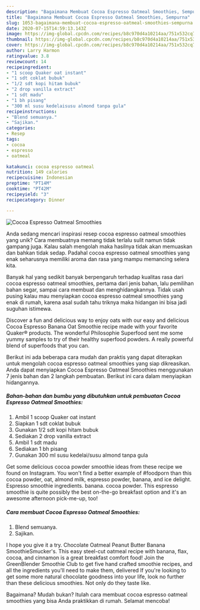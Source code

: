 ```yaml
---
description: "Bagaimana Membuat Cocoa Espresso Oatmeal Smoothies, Sempurna"
title: "Bagaimana Membuat Cocoa Espresso Oatmeal Smoothies, Sempurna"
slug: 1053-bagaimana-membuat-cocoa-espresso-oatmeal-smoothies-sempurna
date: 2020-07-15T14:59:13.143Z
image: https://img-global.cpcdn.com/recipes/b8c970d4a10214aa/751x532cq70/cocoa-espresso-oatmeal-smoothies-foto-resep-utama.jpg
thumbnail: https://img-global.cpcdn.com/recipes/b8c970d4a10214aa/751x532cq70/cocoa-espresso-oatmeal-smoothies-foto-resep-utama.jpg
cover: https://img-global.cpcdn.com/recipes/b8c970d4a10214aa/751x532cq70/cocoa-espresso-oatmeal-smoothies-foto-resep-utama.jpg
author: Larry Harmon
ratingvalue: 3.8
reviewcount: 14
recipeingredient:
- "1 scoop Quaker oat instant"
- "1 sdt coklat bubuk"
- "1/2 sdt kopi hitam bubuk"
- "2 drop vanilla extract"
- "1 sdt madu"
- "1 bh pisang"
- "300 ml susu kedelaisusu almond tanpa gula"
recipeinstructions:
- "Blend semuanya."
- "Sajikan."
categories:
- Resep
tags:
- cocoa
- espresso
- oatmeal

katakunci: cocoa espresso oatmeal 
nutrition: 149 calories
recipecuisine: Indonesian
preptime: "PT14M"
cooktime: "PT42M"
recipeyield: "3"
recipecategory: Dinner

---
```



![Cocoa Espresso Oatmeal Smoothies](https://img-global.cpcdn.com/recipes/b8c970d4a10214aa/751x532cq70/cocoa-espresso-oatmeal-smoothies-foto-resep-utama.jpg)

Anda sedang mencari inspirasi resep cocoa espresso oatmeal smoothies yang unik? Cara membuatnya memang tidak terlalu sulit namun tidak gampang juga. Kalau salah mengolah maka hasilnya tidak akan memuaskan dan bahkan tidak sedap. Padahal cocoa espresso oatmeal smoothies yang enak seharusnya memiliki aroma dan rasa yang mampu memancing selera kita.

Banyak hal yang sedikit banyak berpengaruh terhadap kualitas rasa dari cocoa espresso oatmeal smoothies, pertama dari jenis bahan, lalu pemilihan bahan segar, sampai cara membuat dan menghidangkannya. Tidak usah pusing kalau mau menyiapkan cocoa espresso oatmeal smoothies yang enak di rumah, karena asal sudah tahu triknya maka hidangan ini bisa jadi suguhan istimewa.

Discover a fun and delicious way to enjoy oats with our easy and delicious Cocoa Espresso Banana Oat Smoothie recipe made with your favorite Quaker® products. The wonderful Philosophie Superfood sent me some yummy samples to try of their healthy superfood powders. A really powerful blend of superfoods that you can.


Berikut ini ada beberapa cara mudah dan praktis yang dapat diterapkan untuk mengolah cocoa espresso oatmeal smoothies yang siap dikreasikan. Anda dapat menyiapkan Cocoa Espresso Oatmeal Smoothies menggunakan 7 jenis bahan dan 2 langkah pembuatan. Berikut ini cara dalam menyiapkan hidangannya.

<!--inarticleads1-->

##### Bahan-bahan dan bumbu yang dibutuhkan untuk pembuatan Cocoa Espresso Oatmeal Smoothies:

1. Ambil 1 scoop Quaker oat instant
1. Siapkan 1 sdt coklat bubuk
1. Gunakan 1/2 sdt kopi hitam bubuk
1. Sediakan 2 drop vanilla extract
1. Ambil 1 sdt madu
1. Sediakan 1 bh pisang
1. Gunakan 300 ml susu kedelai/susu almond tanpa gula


Get some delicious cocoa powder smoothie ideas from these recipe we found on Instagram. You won&#39;t find a better example of #foodporn than this cocoa powder, oat, almond milk, espresso powder, banana, and ice delight. Espresso smoothie ingredients. banana. cocoa powder. This espresso smoothie is quite possibly the best on-the-go breakfast option and it&#39;s an awesome afternoon pick-me-up, too! 

<!--inarticleads2-->

##### Cara membuat Cocoa Espresso Oatmeal Smoothies:

1. Blend semuanya.
1. Sajikan.


I hope you give it a try. Chocolate Oatmeal Peanut Butter Banana SmoothieSmucker&#39;s. This easy steel-cut oatmeal recipe with banana, flax, cocoa, and cinnamon is a great breakfast comfort food! Join the GreenBlender Smoothie Club to get five hand crafted smoothie recipes, and all the ingredients you&#39;ll need to make them, delivered If you&#39;re looking to get some more natural chocolate goodness into your life, look no further than these delicious smoothies. Not only do they taste like. 

Bagaimana? Mudah bukan? Itulah cara membuat cocoa espresso oatmeal smoothies yang bisa Anda praktikkan di rumah. Selamat mencoba!
